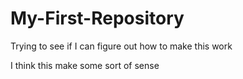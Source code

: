 # My-First-Repository
Trying to see if I can figure out how to make this work

I think this make some sort of sense
